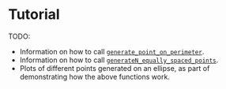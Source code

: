 # Tutorial

TODO:
* Information on how to call [`generate_point_on_perimeter`](@ref).
* Information on how to call [`generateN_equally_spaced_points`](@ref).
* Plots of different points generated on an ellipse, as part of demonstrating how the above functions work.
